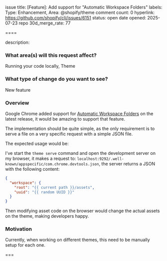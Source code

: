 issue title: [Feature]: Add support for "Automatic Workspace Folders"
labels: Type: Enhancement, Area: @shopify/theme
comment count: 0
hyperlink: https://github.com/shopify/cli/issues/6151
status: open
date opened: 2025-07-23
repo 30d_merge_rate: 77

====

description:
### What area(s) will this request affect?

Running your code locally, Theme

### What type of change do you want to see?

New feature

### Overview

Google Chrome added support for [Automatic Workspace Folders][AWF] on the latest release, it would be amazing to support that feature.

The implementation should be quite simple, as the only requirement is to serve a file on a very specific request with a simple JSON file.

The expected usage would be:

I've start the `theme serve` command and open the development server on my browser, it makes a request to: `localhost:9292/.well-known/appspecific/com.chrome.devtools.json`, the server returns a JSON with the following content:

~~~ json
{
  "workspace": {
    "root": "{{ current path }}/assets",
    "uuid": "{{ random UUID }}"
  }
}
~~~

Then modifying asset code on the browser would change the actual assets on the theme, making developers happy.

[AWF]: http://goo.gle/devtools-automatic-workspace-folders

### Motivation

Currently, when working on different themes, this need to be manually setup for each one.

===
